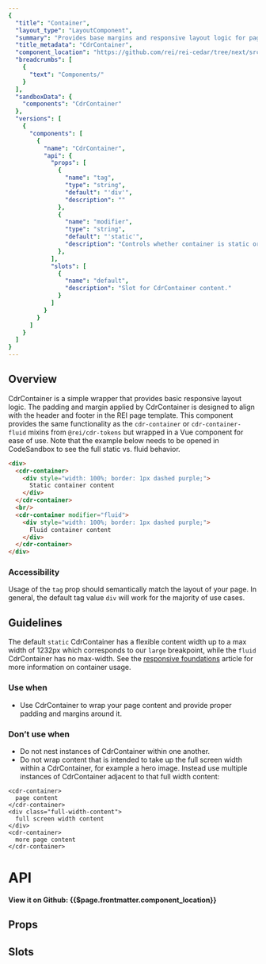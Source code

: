 ```yaml
---
{
  "title": "Container",
  "layout_type": "LayoutComponent",
  "summary": "Provides base margins and responsive layout logic for pages",
  "title_metadata": "CdrContainer",
  "component_location": "https://github.com/rei/rei-cedar/tree/next/src/components/container",
  "breadcrumbs": [
    {
      "text": "Components/"
    }
  ],
  "sandboxData": {
    "components": "CdrContainer"
  },
  "versions": [
    {
      "components": [
        {
          "name": "CdrContainer",
          "api": {
            "props": [
              {
                "name": "tag",
                "type": "string",
                "default": "'div'",
                "description": ""
              },
              {
                "name": "modifier",
                "type": "string",
                "default": "'static'",
                "description": "Controls whether container is static or fluid width.  Possible values: { 'static' | 'fluid' }"
              },
            ],
            "slots": [
              {
                "name": "default",
                "description": "Slot for CdrContainer content."
              }
            ]
          }
        }
      ]
    }
  ]
}
---
```


<cdr-doc-table-of-contents-shell parentSelector="h2" childSelector="h3">

## Overview

CdrContainer is a simple wrapper that provides basic responsive layout logic. The padding and margin applied by CdrContainer is designed to align with the header and footer in the REI page template. This component provides the same functionality as the `cdr-container` or `cdr-container-fluid` mixins from `@rei/cdr-tokens` but wrapped in a Vue component for ease of use. Note that the example below needs to be opened in CodeSandbox to see the full static vs. fluid behavior.

<cdr-doc-example-code-pair :repository-href="$page.frontmatter.component_location"
:sandbox-data="$page.frontmatter.sandboxData" >

```html
<div>
  <cdr-container>
    <div style="width: 100%; border: 1px dashed purple;">
      Static container content
    </div>
  </cdr-container>
  <br/>
  <cdr-container modifier="fluid">
    <div style="width: 100%; border: 1px dashed purple;">
      Fluid container content
    </div>
  </cdr-container>
</div>
```
</cdr-doc-example-code-pair>


### Accessibility

Usage of the `tag` prop should semantically match the layout of your page. In general, the default tag value `div` will work for the majority of use cases.

## Guidelines


The default `static` CdrContainer has a flexible content width up to a max width of 1232px which corresponds to our `large` breakpoint, while the `fluid` CdrContainer has no max-width. See the [responsive foundations](../../foundation/responsive/#the-cedar-container) article for more information on container usage.

### Use when

- Use CdrContainer to wrap your page content and provide proper padding and margins around it.

### Don’t use when

- Do not nest instances of CdrContainer within one another.
- Do not wrap content that is intended to take up the full screen width within a CdrContainer, for example a hero image. Instead use multiple instances of CdrContainer adjacent to that full width content:

```vue
<cdr-container>
  page content
</cdr-container>
<div class="full-width-content">
  full screen width content
</div>
<cdr-container>
  more page content
</cdr-container>
```

# API

<cdr-icon class="cdr-doc-code-snippet__action-icon" use="#brand-github"/><b>View it on Github: 
<cdr-link :href="$page.frontmatter.component_location">{{$page.frontmatter.component_location}}</cdr-link>

## Props

<cdr-doc-api type="prop" :api-data="$page.frontmatter.versions[0].components[0].api.props" />

## Slots

<cdr-doc-api type="slot" :api-data="$page.frontmatter.versions[0].components[0].api.slots" />


</cdr-doc-table-of-contents-shell>
